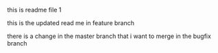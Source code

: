 this is readme file 1 

this is the updated read me in feature branch 

there is a change in the master branch that i want to merge in the bugfix branch

